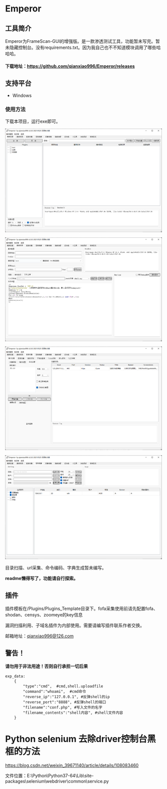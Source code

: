 # Emperor

## 工具简介
Emperor为FrameScan-GUI的增强版。是一款渗透测试工具，功能暂未写完。暂未隐藏控制台。没有requirements.txt。因为我自己也不不知道模块调用了哪些哈哈哈。
#### 下载地址：https://github.com/qianxiao996/Emperor/releases

## 支持平台

- Windows  


### 使用方法

下载本项目，运行exe即可。

![image-20210830163606626](.resource/README/image-20210830163606626.png)

![image-20210830163617512](.resource/README/image-20210830163617512.png)

![image-20210830163626643](.resource/README/image-20210830163626643.png)

![image-20210830163639781](.resource/README/image-20210830163639781.png)

目录扫描、url采集、命令编码、字典生成暂未编写。

**readme懒得写了，功能请自行探索。**

## 插件

插件模板在/Plugins/Plugins_Template目录下。fofa采集使用前请先配置fofa、shodan、censys、zoomeye的key信息

漏洞扫描利用、子域名插件为内部使用。需要请编写插件联系作者交换。

邮箱地址：qianxiao996@126.com

## 警告！
**请勿用于非法用途！否则自行承担一切后果**



```
exp_data:
    {
        "type":"cmd",  #cmd,shell.uploadfile
        "command":"whoami",  #cmd命令
        "reverse_ip":"127.0.0.1", #反弹shell的ip
        "reverse_port":"8888", #反弹shell的端口
        "filename":"conf.php", #写入文件的名字
        "filename_contents":"shell内容", #shell文件内容
    }
```

# Python selenium 去除driver控制台黑框的方法

https://blog.csdn.net/weixin_39671140/article/details/108083460

文件位置：E:\Python\Python37-64\Lib\site-packages\selenium\webdriver\common\service.py

